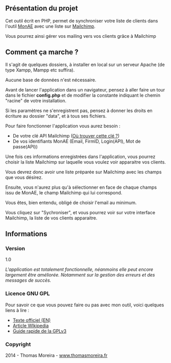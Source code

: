 ## Présentation du projet

Cet outil écrit en PHP, permet de synchroniser votre liste de clients dans l'outil <a href="http://www.monae.fr/" target="_blank">MonAE</a> avec une liste sur <a href="http://mailchimp.com/" target="_blank">Mailchimp</a>.

Vous pourrez ainsi gérer vos mailing vers vos clients grâce à Mailchimp

## Comment ça marche ?

Il s'agit de quelques dossiers, à installer en local sur un serveur Apache (de type Xampp, Mampp etc suffira).

Aucune base de données n'est nécessaire.

Avant de lancer l'application dans un navigateur, pensez à aller faire un tour dans le fichier **config.php** et de modifier la constante indiquant le chemin "racine" de votre installation.

Si les paramètres ne s'enregistrent pas, pensez à donner les droits en écriture au dossier "data", et à tous ses fichiers.

Pour faire fonctionner l'application vous aurez besoin :

- De votre clé API Mailchimp (<a href="http://kb.mailchimp.com/article/where-can-i-find-my-api-key/" target="_blank">Où trouver cette clé ?</a>)
- De vos identifiants MonAE (Email, FirmID, Login(API), Mot de passe(API))

Une fois ces informations enregistrées dans l'application, vous pourrez choisir la liste Mailchimp sur laquelle vous voulez voir apparaitre vos clients.

Vous devrez donc avoir une liste préparée sur Mailchimp avec les champs que vous désirez.

Ensuite, vous n'aurez plus qu'à sélectionner en face de chaque champs issu de MonAE, le champ Mailchimp qui lui correspond. 

Vous êtes, bien entendu, obligé de choisir l'email au minimum.

Vous cliquez sur "Sychroniser", et vous pourrez voir sur votre interface Mailchimp, la liste de vos clients apparaitre.

## Informations

### Version

1.0

_L'application est totalement fonctionnelle, néanmoins elle peut encore largement être améliorée. Notamment sur la gestion des erreurs et des messages de succès._

### Licence GNU GPL

Pour savoir ce que vous pouvez faire ou pas avec mon outil, voici quelques liens à lire :

- [Texte officiel (EN)](http://www.gnu.org/copyleft/gpl.html)
- [Article WIkipedia](http://fr.wikipedia.org/wiki/Licence_publique_g%C3%A9n%C3%A9rale_GNU)
- [Guide rapide de la GPLv3](http://www.gnu.org/licenses/quick-guide-gplv3.html)

### Copyright

2014 - Thomas Moreira - www.thomasmoreira.fr
